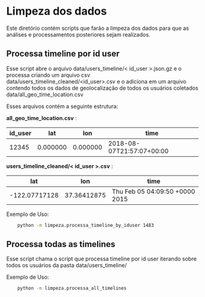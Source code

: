 # Limpeza dos dados

Este diretório contém scripts que farão a limpeza dos dados para que as análises e processamentos posteriores sejam realizados.

## Processa timeline por id user
Esse script abre o arquivo data/users_timeline/< id_user >.json.gz e o processa criando um arquivo csv data/users_timeline_cleaned/<id_user>.csv e o adiciona em um arquivo contendo todos os dados de geolocalização de todos os usuários coletados data/all_geo_time_location.csv

Esses arquivos contém a seguinte estrutura:

**all_geo_time_location.csv** :

id_user | lat | lon | time
--- | --- | --- | ---
12345 | 0.000000 | 0.000000 | 2018-08-07T21:57:07+00:00


**users_timeline_cleaned/< id_user >.csv** :

lat | lon | time
--- | --- | ---
-122.07717128 | 37.36412875 | Thu Feb 05 04:09:50 +0000 2015


Exemplo de Uso:
```bash
    python -m limpeza.processa_timeline_by_iduser 1483
```

## Processa todas as timelines
Esse script chama o script que processa timeline por id user iterando sobre todos os usuários da pasta data/users_timeline/


Exemplo de Uso:
```bash
    python -m limpeza.processa_all_timelines
```
